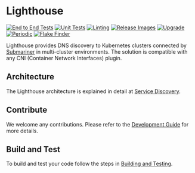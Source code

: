 # Lighthouse

<!-- markdownlint-disable line-length -->
[![End to End Tests](https://github.com/submariner-io/lighthouse/workflows/End%20to%20End%20Tests/badge.svg)](https://github.com/submariner-io/lighthouse/actions?query=workflow%3A%22End+to+End+Tests%22)
[![Unit Tests](https://github.com/submariner-io/lighthouse/workflows/Unit%20Tests/badge.svg)](https://github.com/submariner-io/lighthouse/actions?query=workflow%3A%22Unit+Tests%22)
[![Linting](https://github.com/submariner-io/lighthouse/workflows/Linting/badge.svg)](https://github.com/submariner-io/lighthouse/actions?query=workflow%3ALinting)
[![Release Images](https://github.com/submariner-io/lighthouse/workflows/Release%20Images/badge.svg)](https://github.com/submariner-io/lighthouse/actions?query=workflow%3A%22Release+Images%22)
[![Upgrade](https://github.com/submariner-io/lighthouse/workflows/Upgrade/badge.svg)](https://github.com/submariner-io/lighthouse/actions?query=workflow%3AUpgrade)
[![Periodic](https://github.com/submariner-io/lighthouse/workflows/Periodic/badge.svg)](https://github.com/submariner-io/lighthouse/actions?query=workflow%3APeriodic)
[![Flake Finder](https://github.com/submariner-io/lighthouse/workflows/Flake%20Finder/badge.svg)](https://github.com/submariner-io/lighthouse/actions?query=workflow%3A%22Flake+Finder%22)
<!-- markdownlint-enable line-length -->

Lighthouse provides DNS discovery to Kubernetes clusters connected by [Submariner](https://github.com/submariner-io/submariner) in
multi-cluster environments. The solution is compatible with any CNI (Container Network Interfaces) plugin.

## Architecture

The Lighthouse architecture is explained in detail at
[Service Discovery](https://submariner.io/getting-started/architecture/service-discovery/).

## Contribute

We welcome any contributions. Please refer to the [Development Guide](https://submariner.io/development/) for more details.

## Build and Test

To build and test your code follow the steps in [Building and Testing](https://submariner.io/development/building-testing/).
